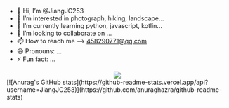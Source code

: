 - 👋 Hi, I’m @JiangJC253
- 👀 I’m interested in photograph, hiking, landscape...
- 🌱 I’m currently learning python, javascript, kotlin...
- 💞️ I’m looking to collaborate on ...
- 📫 How to reach me --> 458290771@qq.com
- 😄 Pronouns: ...
- ⚡ Fun fact: ...
<!---
JiangJC253/JiangJC253 is a ✨ special ✨ repository because its `README.md` (this file) appears on your GitHub profile.
You can click the Preview link to take a look at your changes.
--->
<div align="center"> <img src="https://stats.justsong.cn/api/csdn?id=G2Esports_NiKo253"> </div>
[![Anurag's GitHub stats](https://github-readme-stats.vercel.app/api?username=JiangJC253)](https://github.com/anuraghazra/github-readme-stats)
